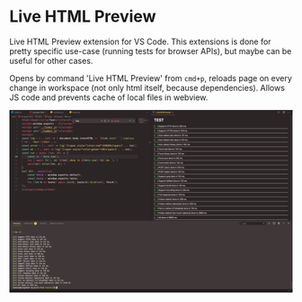 # Live HTML Preview

Live HTML Preview extension for VS Code. This extensions is done for pretty specific use-case (running tests for browser APIs),
but maybe can be useful for other cases.

Opens by command 'Live HTML Preview' from `cmd+p`, reloads page on every change in workspace (not only html itself, because dependencies). Allows JS code and prevents cache of local files in webview.

![Screenshot](/img/screen.png)
